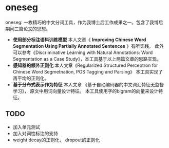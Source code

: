 oneseg
======

oneseg: 一枚精巧的中文分词工具，作为我博士后工作成果之一。包含了我博后期间三篇论文的思想。

* **使用部分标注语料训练模型** 本人文章《 **Improving Chinese Word Segmentation Using Partially Annotated Sentences** 》有所实践。 此外可以参考《Discriminative Learning with Natural Annotations: Word Segmentation as a Case Study》，本工具基于以上两篇文章的思路实现。
* **感知器的额外正则化** 本人文章《Regularized Structured Perceptron for Chinese Word Segmetnation, POS Tagging and Parsing》 本工具实现了再平均的正则化。 
* **基于分布式表示作为特征** 本人文章 《基于自动编码器的中文词汇特征无监督学习》， 原文中用词向量设计特征。 本工具使用字的bigram的向量来设计特征。


TODO
-------

* 加入单元测试
* 加入对词性标注的支持
* weight decay的正则化， dropout的正则化
